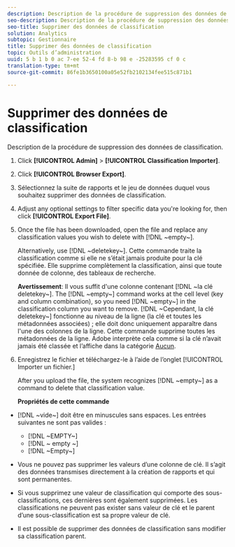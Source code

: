 ```yaml
---
description: Description de la procédure de suppression des données de classification.
seo-description: Description de la procédure de suppression des données de classification.
seo-title: Supprimer des données de classification
solution: Analytics
subtopic: Gestionnaire
title: Supprimer des données de classification
topic: Outils d’administration
uuid: 5 b 1 b 0 ac 7-ee 52-4 fd 8-b 98 e -25283595 cf 0 c
translation-type: tm+mt
source-git-commit: 86fe1b3650100a05e52fb2102134fee515c871b1

---
```



# Supprimer des données de classification

Description de la procédure de suppression des données de classification.

1. Click **[!UICONTROL Admin]** &gt; **[!UICONTROL Classification Importer]**.
1. Click **[!UICONTROL Browser Export]**.
1. Sélectionnez la suite de rapports et le jeu de données duquel vous souhaitez supprimer des données de classification.
1. Adjust any optional settings to filter specific data you're looking for, then click **[!UICONTROL Export File]**.
1. Once the file has been downloaded, open the file and replace any classification values you wish to delete with [!DNL ~empty~].

   Alternatively, use [!DNL ~deletekey~]. Cette commande traite la classification comme si elle ne s’était jamais produite pour la clé spécifiée. Elle supprime complètement la classification, ainsi que toute donnée de colonne, des tableaux de recherche.

   **Avertissement**: Il vous suffit d'une colonne contenant [!DNL ~la clé deletekey~]. The [!DNL ~empty~] command works at the cell level (key and column combination), so you need [!DNL ~empty~] in the classification column you want to remove. [!DNL ~Cependant, la clé deletekey~] fonctionne au niveau de la ligne (la clé et toutes les métadonnées associées) ; elle doit donc uniquement apparaître dans l'une des colonnes de la ligne. Cette commande supprime toutes les métadonnées de la ligne. Adobe interprète cela comme si la clé n’avait jamais été classée et l’affiche dans la catégorie [Aucun](../../../components/c-classifications2/c-classifications-importer/nonclassified-keys.md#concept_233E51DDF3084FF7B7EA89381C73C5FF).

1. Enregistrez le fichier et téléchargez-le à l’aide de l’onglet [!UICONTROL Importer un fichier.]

   After you upload the file, the system recognizes [!DNL ~empty~] as a command to delete that classification value.

   **Propriétés de cette commande**

* [!DNL ~vide~] doit être en minuscules sans espaces. Les entrées suivantes ne sont pas valides :

   * [!DNL ~EMPTY~]
   * [!DNL ~ empty ~]
   * [!DNL ~Empty~]

* Vous ne pouvez pas supprimer les valeurs d’une colonne de clé. Il s’agit des données transmises directement à la création de rapports et qui sont permanentes.
* Si vous supprimez une valeur de classification qui comporte des sous-classifications, ces dernières sont également supprimées. Les classifications ne peuvent pas exister sans valeur de clé et le parent d’une sous-classification est sa propre valeur de clé.
* Il est possible de supprimer des données de classification sans modifier sa classification parent.

